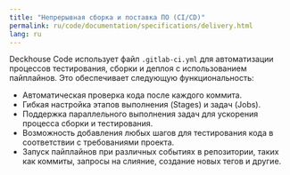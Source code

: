 ```yaml
---
title: "Непрерывная сборка и поставка ПО (CI/CD)"
permalink: ru/code/documentation/specifications/delivery.html
lang: ru
---
```


Deckhouse Code использует файл `.gitlab-ci.yml` для автоматизации процессов тестирования, сборки и деплоя с использованием пайплайнов. Это обеспечивает следующую функциональность:

- Автоматическая проверка кода после каждого коммита.
- Гибкая настройка этапов выполнения (Stages) и задач (Jobs).
- Поддержка параллельного выполнения задач для ускорения процесса сборки и тестирования.
- Возможность добавления любых шагов для тестирования кода в соответствии с требованиями проекта.
- Запуск пайплайнов при различных событиях в репозитории, таких как коммиты, запросы на слияние, создание новых тегов и другие.
